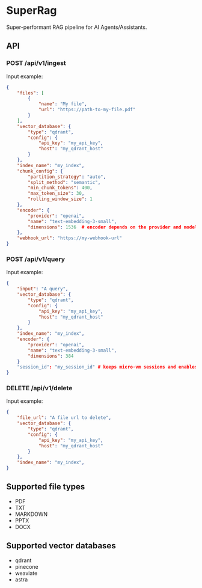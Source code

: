 # SuperRag

Super-performant RAG pipeline for AI Agents/Assistants.

## API

### POST /api/v1/ingest

Input example:
```json
{
    "files": [
        {
            "name": "My file",
            "url": "https://path-to-my-file.pdf"
        }
    ],
    "vector_database": {
        "type": "qdrant",
        "config": {
            "api_key": "my_api_key",
            "host": "my_qdrant_host"
        }
    },
    "index_name": "my_index",
    "chunk_config": {
        "partition_strategy": "auto",
        "split_method": "semantic",
        "min_chunk_tokens": 400,
        "max_token_size": 30,
        "rolling_window_size": 1
    },
    "encoder": {
        "provider": "openai",
        "name": "text-embedding-3-small",
        "dimensions": 1536  # encoder depends on the provider and model
    },
    "webhook_url": "https://my-webhook-url"
}
```

### POST /api/v1/query

Input example:
```json
{
    "input": "A query",
    "vector_database": {
        "type": "qdrant",
        "config": {
            "api_key": "my_api_key",
            "host": "my_qdrant_host"
        }
    },
    "index_name": "my_index",
    "encoder": {
        "provider": "openai",
        "name": "text-embedding-3-small",
        "dimensions": 384
    }
    "session_id": "my_session_id" # keeps micro-vm sessions and enables caching 
}
```

### DELETE /api/v1/delete

Input example:
```json
{
    "file_url": "A file url to delete",
    "vector_database": {
        "type": "qdrant",
        "config": {
            "api_key": "my_api_key",
            "host": "my_qdrant_host"
        }
    },
    "index_name": "my_index",
}
```

## Supported file types

- PDF
- TXT
- MARKDOWN
- PPTX
- DOCX

## Supported vector databases

- qdrant
- pinecone
- weaviate
- astra
